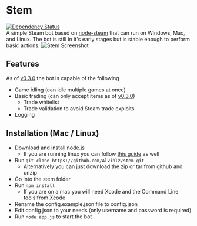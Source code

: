 Stem 
====
[![Dependency Status](https://david-dm.org/Alvinlz/stem.png)](https://david-dm.org/Alvinlz/stem)   
A simple Steam bot based on [node-steam](https://github.com/seishun/node-steam) that can run on Windows, Mac, and Linux. The bot is still in it's early stages but is stable enough to perform basic actions.
![Stem Screenshot](https://photos-5.dropbox.com/t/0/AAAsf5Xx8LLQFj7hrT9hM170adXd9ZmiiD2T7TG3MtyF2Q/12/7985699/png/1024x768/3/1374004800/0/2/Screenshot%202013-07-16%2014.36.03.png/1_kTWMSJ6EFlRkUfrfqp2GCPe2qUQxJEQgVIuGeN6UI)
## Features
As of [v0.3.0](https://github.com/Alvinlz/stem/releases/tag/v0.3.0) the bot is capable of the following
- Game idling (can idle multiple games at once)
- Basic trading (can only accept items as of [v0.3.0](https://github.com/Alvinlz/stem/releases/tag/v0.3.0))
  - Trade whitelist
  - Trade validation to avoid Steam trade exploits
- Logging

## Installation (Mac / Linux)
- Download and install [node.js](http://nodejs.org/)
  - If you are running linux you can follow [this guide](https://github.com/joyent/node/wiki/Installing-Node.js-via-package-manager) as well
- Run `git clone https://github.com/Alvinlz/stem.git`
  - Alternatively you can just download the zip or tar from github and unzip
- Go into the stem folder
- Run `npm install`
  - If you are on a mac you will need Xcode and the Command Line tools from Xcode 
- Rename the config.example.json file to config.json
- Edit config.json to your needs (only username and password is required)
- Run `node app.js` to start the bot
